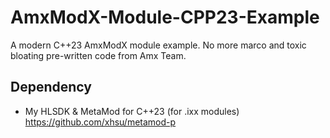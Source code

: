 # AmxModX-Module-CPP23-Example
A modern C++23 AmxModX module example. No more marco and toxic bloating pre-written code from Amx Team.

## Dependency
- My HLSDK & MetaMod for C++23 (for .ixx modules) https://github.com/xhsu/metamod-p 
